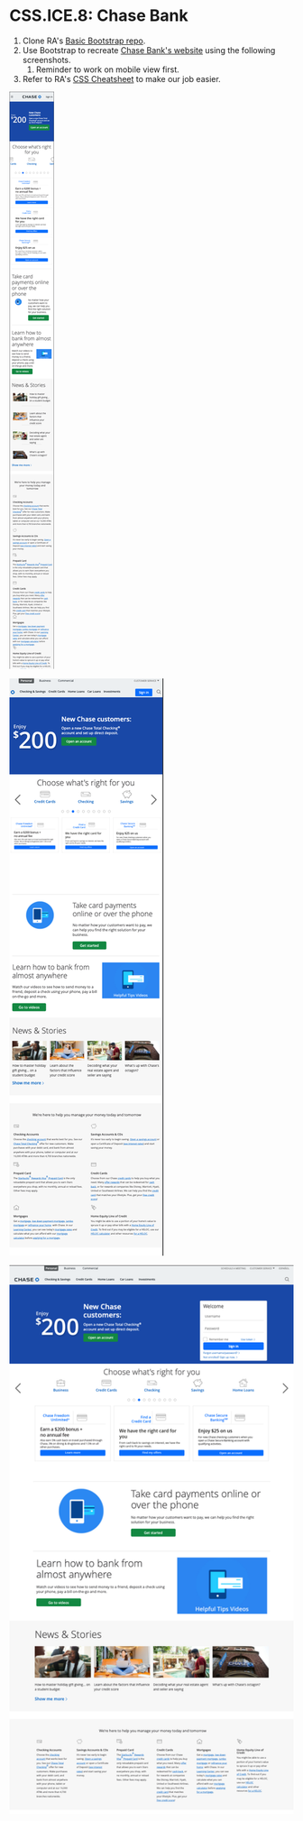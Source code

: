 # CSS.ICE.8: Chase Bank

1. Clone RA's [Basic Bootstrap repo](https://github.com/rocketacademy/basic-bootstrap-bootcamp).
2. Use Bootstrap to recreate [Chase Bank's website](https://www.chase.com) using the following screenshots.
   1. Reminder to work on mobile view first.
3. Refer to RA's [CSS Cheatsheet](../css-1-basic-css.md#exercise-tips-cheatsheet) to make our job easier.

![Mobile View](../../.gitbook/assets/chase-mob.png)

![Tablet View](../../.gitbook/assets/chase-tab.png)

![Desktop View](../../.gitbook/assets/chase-desk.png)
